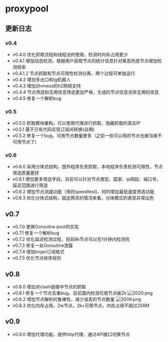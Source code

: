 # proxypool

## 更新日志

### v0.4
- v0.4.0 优化抓取流程和线程池的使用，检测时内存占用更少
- v0.4.1 增加动态检测，根据用户获取节点的统计信息针对某高热度节点增加检测频率
- v0.4.1.2 节点抓取和节点可用性检测分离，两个过程可单独运行
- v0.4.2 增加多出口和tg机器人
- v0.4.3 增加对vmess的h2网络支持
- v0.4.4 节点筛选和无用信息筛选更加严格，生成的节点信息去除无用的信息
- v0.4.5 修复一个解析bug

### v0.5
- v0.5.0 抓取模块重构，可以使用代理进行抓取，隐藏抓取的真实IP
- v0.5.1 基于已有代码实现订阅间转换(自用)
- v0.5.2 修复一个bug，可用节点数量更多（之前一些可以用的节点也被当做不可用节点了）

### v0.6
- v0.6.0 采用分体式结构，国外程序负责抓取，本地程序负责检测可用性，节点筛选质量更好
- v0.6.1 增加更多筛选字段，目前可以针对节点类型、国家、ip网段、端口号、延迟范围进行筛选
- v0.6.2 增加节点测速功能（用的speedtest)，同时增加最低速度筛选功能
- v0.6.3 优化分体式结构，就这两天的情况来看，分体模式的表现非常出色

## v0.7
- v0.7.0 更换Goroutine pool的实现
- v0.7.1 修复一个解析bug
- v0.7.2 优化延迟检测过程，目前8k节点可以在1分钟内检测完
- v0.7.3 修复一处Goroutine泄露
- v0.7.4 增加trojan订阅格式
- v0.7.5 优化节点排序规则

## v0.8
- v0.8.0 增加对clash链接中节点的抓取
- v0.8.1 修复一个节点去重bug，目前国内检测可用节点破2k
![2020.png](https://i.loli.net/2020/11/08/fjuGbWKXP2ZLkaw.png)
- v0.8.2 增加节点解析的鲁棒性，减少误丢的节点数量
![3009.png](https://i.loli.net/2020/11/20/kYSFe14mHRgUyL9.png)
- v0.8.3 优化内存占用，2w节点，2k+可用节点，内存占用不超过256M

## v0.9
- v0.9.0 增加代理功能，提供http代理，通过API接口切换节点

